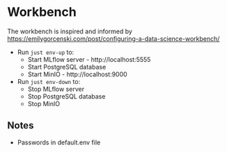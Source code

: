 # Workbench

The workbench is inspired and informed by https://emilygorcenski.com/post/configuring-a-data-science-workbench/

- Run `just env-up` to:
  - Start MLflow server - http://localhost:5555
  - Start PostgreSQL database
  - Start MinIO - http://localhost:9000
- Run `just env-down` to:
  - Stop MLflow server
  - Stop PostgreSQL database
  - Stop MinIO

## Notes

- Passwords in default.env file
